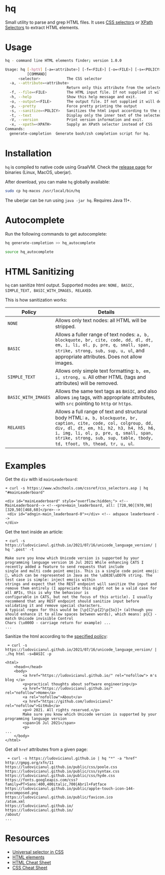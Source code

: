 # hq

Small utility to parse and grep HTML files. It
uses [CSS selectors](https://www.w3schools.com/cssref/css_selectors.asp) or [XPath Selectors](https://www.w3schools.com/xml/xpath_intro.asp) to extract HTML elements.

# Usage

```bash
hq - command line HTML elements finder; version 1.0.0

Usage: hq [-hptV] [-a=<attribute>] [-f=<FILE>] [-o=<FILE>] [-s=<POLICY>] [-x=<XPATH>] <selector>
          [COMMAND]
      <selector>            The CSS selector
  -a, --attribute=<attribute>
                            Return only this attribute from the selected HTML elements
  -f, --file=<FILE>         The HTML input file. If not supplied it will default to stdin
  -h, --help                Show this help message and exit.
  -o, --output=<FILE>       The output file. If not supplied it will default to stdout
  -p, --pretty              Force pretty printing the output
  -s, --sanitize=<POLICY>   Sanitizes the html input according to the given policy
  -t, --text                Display only the inner text of the selected HTML top element
  -V, --version             Print version information and exit.
  -x, --xpath=<XPATH>       Supply an XPath selector instead of CSS
Commands:
  generate-completion  Generate bash/zsh completion script for hq.

```

# Installation

`hq` is compiled to native code using GraalVM. Check
the [release page](https://github.com/ludovicianul/hq/releases/tag/hq-1.0.0) for binaries (Linux,
MacOS, uberjar).

After download, you can make `hq` globally available:

```bash
sudo cp hq-macos /usr/local/bin/hq
```

The uberjar can be run using `java -jar hq`. Requires Java 11+.

# Autocomplete
Run the following commands to get autocomplete:

```bash
hq generate-completion >> hq_autocomplete

source hq_autocomplete
```

# HTML Sanitizing
`hq` can sanitize html output. Supported modes are: `NONE, BASIC, SIMPLE_TEXT, BASIC_WITH_IMAGES, RELAXED`. 

This is how sanitization works: 

| Policy | Details |
| ------- | ------- | 
| `NONE` | Allows only text nodes: all HTML will be stripped. |
| `BASIC` | Allows a fuller range of text nodes: `a, b, blockquote, br, cite, code, dd, dl, dt, em, i, li, ol, p, pre, q, small, span, strike, strong, sub, sup, u, ul`, and appropriate attributes. Does not allow images.|
| `SIMPLE_TEXT` | Allows only simple text formatting: `b, em, i, strong, u`. All other HTML (tags and attributes) will be removed.| 
| `BASIC_WITH_IMAGES` | Allows the same text tags as `BASIC`, and also allows `img` tags, with appropriate attributes, with `src` pointing to `http` or `https`.
| `RELAXES` | Allows a full range of text and structural body HTML: `a, b, blockquote, br, caption, cite, code, col, colgroup, dd, div, dl, dt, em, h1, h2, h3, h4, h5, h6, i, img, li, ol, p, pre, q, small, span, strike, strong, sub, sup, table, tbody, td, tfoot, th, thead, tr, u, ul`.|

# Examples

Get the `div` with id `mainLeaderboard`:

```
➜ curl -s https://www.w3schools.com/cssref/css_selectors.asp | hq "#mainLeaderboard"

<div id="mainLeaderboard" style="overflow:hidden;"> <!-- MainLeaderboard--> <!--<pre>main_leaderboard, all: [728,90][970,90][320,50][468,60]</pre>-->
 <div id="adngin-main_leaderboard-0"></div> <!-- adspace leaderboard -->
</div>

```

Get the text inside an article:

```
➜ curl -s https://ludovicianul.github.io/2021/07/16/unicode_language_version/ | hq '.post' -t

Make sure you know which Unicode version is supported by your programming language version 16 Jul 2021 While enhancing CATS I recently added a feature to send requests that include 
single and multi code point emojis. This is a single code point emoji: 🥶, which can be represented in Java as the \uD83E\uDD76 string. The test case is simple: inject emojis within 
strings and expect that the REST endpoint will sanitize the input and remove them entirely (I appreciate this might not be a valid case for all APIs, this is why the behaviour is 
configurable in CATS, but not the focus of this article). I usually recommend that any REST endpoint should sanitize input before validating it and remove special characters. 
A typical regex for this would be [\p{C}\p{Z}\p{So}]+ (although you should enhance it to allow spaces between words), which means: p{C} - match Unicode invisible Control 
Chars (\u000D - carriage return for example) ...
...
```

Sanitize the html according to the [specified policy](#html-sanitizing):
```
 ➜ curl -s https://ludovicianul.github.io/2021/07/16/unicode_language_version/ | ./hq html -s=BASIC -p

<html>
    <head></head>
    <body>
        <a href="https://ludovicianul.github.io/" rel="nofollow"> m's blog </a>
        <p>practical thoughts about software engineering</p>
        <a href="https://ludovicianul.github.io/" rel="nofollow">Home</a>
        <a rel="nofollow">About</a>
        <a href="https://github.com/ludovicianul" rel="nofollow">GitHub</a>
        <p>© 2021. All rights reserved.</p>
        Make sure you know which Unicode version is supported by your programming language version
        <span>16 Jul 2021</span>
        <p>
...
    </body>
</html>
```

Get all `href` attributes from a given page:

```shell
 ➜ curl -s https://ludovicianul.github.io | hq "*" -a "href"
http://gmpg.org/xfn/11
https://ludovicianul.github.io/public/css/poole.css
https://ludovicianul.github.io/public/css/syntax.css
https://ludovicianul.github.io/public/css/hyde.css
https://fonts.googleapis.com/css?family=PT+Sans:400,400italic,700|Abril+Fatface
https://ludovicianul.github.io/public/apple-touch-icon-144-precomposed.png
https://ludovicianul.github.io/public/favicon.ico
/atom.xml
https://ludovicianul.github.io/
https://ludovicianul.github.io/
/about/
...
```

# Resources

- [Universal selector in CSS](https://www.scaler.com/topics/universal-selector-in-css/)
- [HTML elements](https://developer.mozilla.org/en-US/docs/Web/HTML/Element)
- [HTML Cheat Sheet](https://www.interviewbit.com/html-cheat-sheet/)
- [CSS Cheat Sheet](https://www.interviewbit.com/css-cheat-sheet/)
